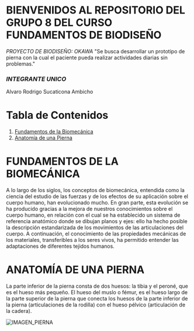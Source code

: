 # **BIENVENIDOS AL REPOSITORIO DEL GRUPO 8  DEL CURSO FUNDAMENTOS DE BIODISEÑO**
*PROYECTO DE BIODISEÑO: OKAWA*
"Se busca desarrollar un prototipo de pierna con la cual el paciente pueda realizar actividades diarias sin problemas."
### *INTEGRANTE UNICO*


Alvaro Rodrigo Sucaticona Ambicho

# Tabla de Contenidos
1. [Fundamentos de la Biomecánica](#fundamentos-de-la-biomecanica)
2. [Anatomía de una Pierna](#anatomia-de-una-pierna)

# FUNDAMENTOS DE LA BIOMECÁNICA
A lo largo de los siglos, los conceptos de biomecánica, entendida como la ciencia del estudio de las fuerzas y de los efectos de su aplicación sobre el cuerpo humano, han evolucionado mucho. En gran parte, esta evolución se ha producido gracias a la mejora de nuestros conocimientos sobre el cuerpo humano, en relación con el cual se ha establecido un sistema de referencia anatómico donde se dibujan planos y ejes: ello ha hecho posible la descripción estandarizada de los movimientos de las articulaciones del cuerpo. A continuación, el conocimiento de las propiedades mecánicas de los materiales, transferibles a los seres vivos, ha permitido entender las adaptaciones de diferentes tejidos humanos.

# ANATOMÍA DE UNA PIERNA
La parte inferior de la pierna consta de dos huesos: la tibia y el peroné, que es el hueso más pequeño. El hueso del muslo o fémur, es el hueso largo de la parte superior de la pierna que conecta los huesos de la parte inferior de la pierna (articulaciones de la rodilla) con el hueso pélvico (articulación de la cadera).



![IMAGEN_PIERNA](https://medlineplus.gov/spanish/ency/images/ency/fullsize/8844.jpg)


